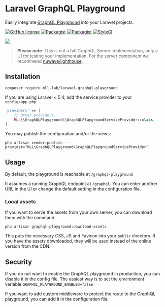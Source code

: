 # Laravel GraphQL Playground

Easily integrate [GraphQL Playground](https://github.com/prismagraphql/graphql-playground) into your Laravel projects.

[![GitHub license](https://img.shields.io/github/license/mll-lab/laravel-graphql-playground.svg)](https://github.com/mll-lab/laravel-graphql-playground/blob/master/LICENSE)
[![Packagist](https://img.shields.io/packagist/v/mll-lab/laravel-graphql-playground.svg)](https://packagist.org/packages/mll-lab/laravel-graphql-playground)
[![Packagist](https://img.shields.io/packagist/dt/mll-lab/laravel-graphql-playground.svg)](https://packagist.org/packages/mll-lab/laravel-graphql-playground)
[![StyleCI](https://github.styleci.io/repos/137498251/shield?branch=master)](https://github.styleci.io/repos/137498251)

[![](https://i.imgur.com/AE5W6OW.png)](https://www.graphqlbin.com/RVIn)

> **Please note**: This is not a full GraphQL Server implementation, only a UI for testing your implementation. For the server component we recommend [nuwave/lighthouse](https://github.com/nuwave/lighthouse).

## Installation

    composer require mll-lab/laravel-graphql-playground

If you are using Laravel < 5.4, add the service provider to your `config/app.php`

```php
'providers' => [
    // Other providers...
    MLL\\GraphQLPlayground\\GraphQLPlaygroundServiceProvider::class,
]
```

You may publish the configuration and/or the views:

    php artisan vendor:publish --provider="MLL\GraphQLPlayground\GraphQLPlaygroundServiceProvider"

## Usage

By default, the playground is reachable at `/graphql-playground`

It assumes a running GraphQL endpoint at `/graphql`. You can enter another URL in the
UI or change the default setting in the configuration file.

### Local assets

If you want to serve the assets from your own server, you can download them with the command

    php artisan graphql-playground:download-assets

This puts the necessary CSS, JS and Favicon into your `public` directory. If you have
the assets downloaded, they will be used instead of the online version from the CDN.

## Security

If you do not want to enable the GraphQL playground in production, you can disable it in the config file.
The easiest way is to set the environment variable `GRAPHQL_PLAYGROUND_ENABLED=false`

If you want to add custom middleware to protect the route to the GraphQL playground, you can
add it in the configuration file.
